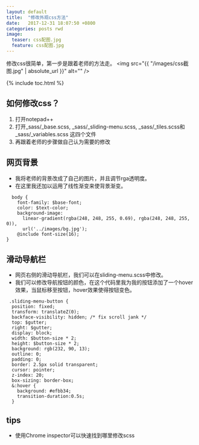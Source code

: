 ```yaml
---
layout: default
title:  "修改外观css方法"
date:   2017-12-31 18:07:50 +0800
categories: posts rwd
image:
  teaser: css配图.jpg
  feature: css配图.jpg
---
```



修改css很简单，第一步是跟着老师的方法走。
<img src="{{ "/images/css截图.jpg" | absolute_url }}" alt="" />


{% include toc.html %}

## 如何修改css？
1. 打开notepad++
2. 打开_sass/_base.scss, _sass/_sliding-menu.scss, _sass/_tiles.scss和 _sass/_variables.scss 这四个文件
3. 再跟着老师的步骤做自己认为需要的修改

## 网页背景
- 我将老师的背景改成了自己的图片，并且调节rga透明度。
- 在这里我还加以运用了线性渐变来使背景渐变。

```
  body {
    font-family: $base-font;
	color: $text-color;
	background-image: 
	  linear-gradient(rgba(248, 248, 255, 0.69), rgba(248, 248, 255, 0)),
      url('../images/bg.jpg');
	@include font-size(16);
}
```


## 滑动导航栏
- 网页右侧的滑动导航栏，我们可以在sliding-menu.scss中修改。
- 我们可以修改导航按钮的颜色，在这个代码里我为我的按钮添加了一个hover效果，当鼠标移至按钮，hover效果使得按钮变色。

```
 .sliding-menu-button {
  position: fixed;
  transform: translateZ(0);
  backface-visibility: hidden; /* fix scroll jank */
  top: $gutter;
  right: $gutter;
  display: block;
  width: $button-size * 2;
  height: $button-size * 2;
  background: rgb(232, 90, 13);
  outline: 0;
  padding: 0;
  border: 2.5px solid transparent;
  cursor: pointer;
  z-index: 20;
  box-sizing: border-box;
  &:hover {
    background: #efbb34;
    transition-duration:0.5s;
  }
```

## tips
- 使用Chrome inspector可以快速找到哪里修改scss